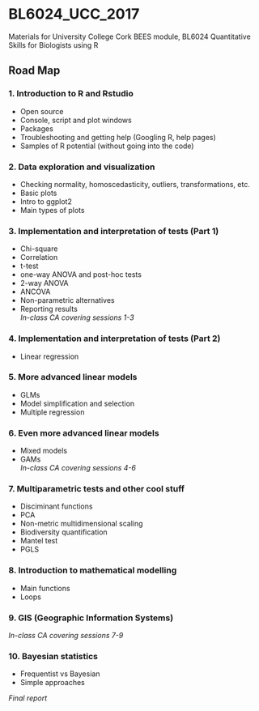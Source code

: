 # BL6024_UCC_2017
Materials for University College Cork BEES module, BL6024 Quantitative Skills for Biologists using R

## Road Map

### 1.	Introduction to R and Rstudio  
* Open source  
* Console, script and plot windows  
* Packages  
* Troubleshooting and getting help (Googling R, help pages)  
* Samples of R potential (without going into the code)  

### 2.	Data exploration and visualization  
* Checking normality, homoscedasticity, outliers, transformations, etc.  
* Basic plots  
* Intro to ggplot2  
* Main types of plots  

### 3.	Implementation and interpretation of tests (Part 1)
* Chi-square
* Correlation
* t-test
* one-way ANOVA and post-hoc tests
* 2-way ANOVA
* ANCOVA
* Non-parametric alternatives
* Reporting results  
*In-class CA covering sessions 1-3*

###  4.	Implementation and interpretation of tests (Part 2)
* Linear regression

### 5.	More advanced linear models
* GLMs
* Model simplification and selection
* Multiple regression

### 6.	Even more advanced linear models
* Mixed models
* GAMs  
*In-class CA covering sessions 4-6*

### 7.	Multiparametric tests and other cool stuff
* Disciminant functions
* PCA
* Non-metric multidimensional scaling
* Biodiversity quantification
* Mantel test
* PGLS

### 8.	Introduction to mathematical modelling
* Main functions
* Loops

### 9.	GIS (Geographic Information Systems)
*In-class CA covering sessions 7-9*

### 10.	Bayesian statistics
* Frequentist vs Bayesian
* Simple approaches    
  
*Final report*
